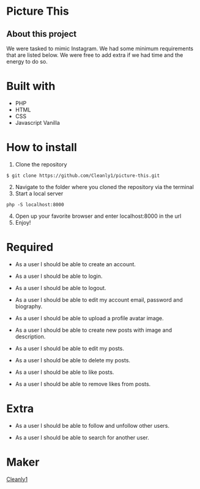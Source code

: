 # Picture This
## About this project
We were tasked to mimic Instagram. We had some minimum requirements that are listed below. We were free to
add extra if we had time and the energy to do so.

# Built with
* PHP
* HTML
* CSS
* Javascript Vanilla

# How to install
1. Clone the repository
```
$ git clone https://github.com/Cleanly1/picture-this.git
```
2. Navigate to the folder where you cloned the repository via the terminal
3. Start a local server
```
php -S localhost:8000
```
4. Open up your favorite browser and enter localhost:8000 in the url
5. Enjoy!

# Required
- As a user I should be able to create an account.

- As a user I should be able to login.

- As a user I should be able to logout.

- As a user I should be able to edit my account email, password and biography.

- As a user I should be able to upload a profile avatar image.

- As a user I should be able to create new posts with image and description.

- As a user I should be able to edit my posts.

- As a user I should be able to delete my posts.

- As a user I should be able to like posts.

- As a user I should be able to remove likes from posts.


# Extra

- As a user I should be able to follow and unfollow other users.

- As a user I should be able to search for another user.



# Maker

[Cleanly1](https://github.com/Cleanly1)

